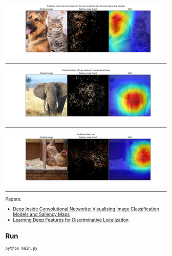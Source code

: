 
<p align="center">
  <img src="samples/Figure_1.png" alt="src1" width=512/>
</p>

----

<p align="center">
  <img src="samples/Figure_2.png" alt="src2"/>
</p>

----

<p align="center">
  <img src="samples/Figure_3.png" alt="src3"/>
</p>


----  
Papers: 
* <a href="https://arxiv.org/abs/1312.6034"> Deep Inside Convolutional Networks: Visualising Image Classification Models and Saliency Maps </a>
* <a href="http://cnnlocalization.csail.mit.edu/Zhou_Learning_Deep_Features_CVPR_2016_paper.pdf"> Learning Deep Features for Discriminative Localization </a> 
  

## Run
```shell
python main.py
```
